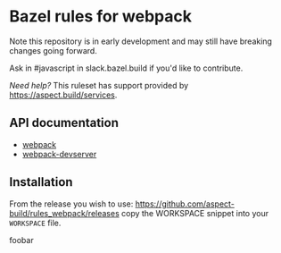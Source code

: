 # Bazel rules for webpack

Note this repository is in early development and may still have breaking changes going forward.

Ask in #javascript in slack.bazel.build if you'd like to contribute.

_Need help?_ This ruleset has support provided by https://aspect.build/services.

## API documentation

- [webpack](https://github.com/aspect-build/rules_webpack/blob/main/docs/rules.md#webpack_bundle)
- [webpack-devserver](https://github.com/aspect-build/rules_webpack/blob/main/docs/rules.md#webpack_devserver)

## Installation

From the release you wish to use:
<https://github.com/aspect-build/rules_webpack/releases>
copy the WORKSPACE snippet into your `WORKSPACE` file.

foobar

